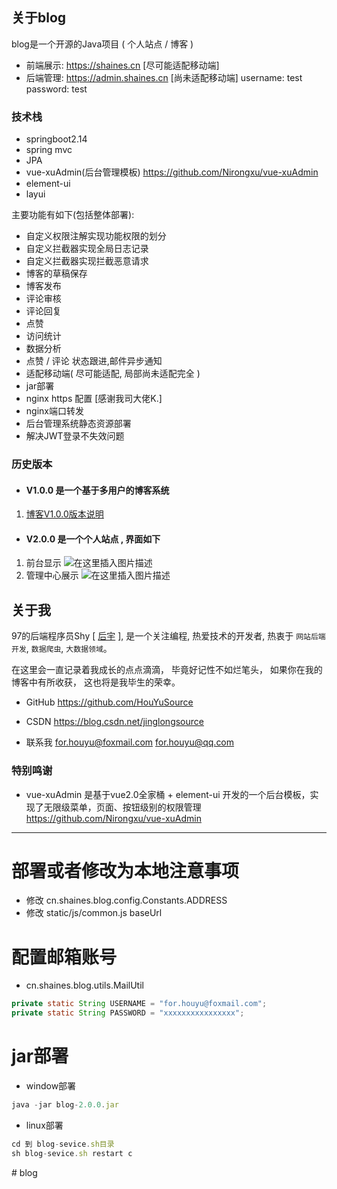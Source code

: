 ## 关于blog
blog是一个开源的Java项目 ( 个人站点 / 博客 )
* 前端展示: <a href="https://shaines.cn" target="_blank">https://shaines.cn</a> [尽可能适配移动端]
* 后端管理: <a href="https://admin.shaines.cn" target="_blank">https://admin.shaines.cn</a> [尚未适配移动端]
	username: test
	password: test

### 技术栈
* springboot2.14
* spring mvc
* JPA
* vue-xuAdmin(后台管理模板) <a href="https://github.com/Nirongxu/vue-xuAdmin" target="_blank">https://github.com/Nirongxu/vue-xuAdmin</a> 
* element-ui
* layui

主要功能有如下(包括整体部署):
* 自定义权限注解实现功能权限的划分
* 自定义拦截器实现全局日志记录
* 自定义拦截器实现拦截恶意请求
* 博客的草稿保存
* 博客发布
* 评论审核
* 评论回复
* 点赞
* 访问统计
* 数据分析
* 点赞 / 评论 状态跟进,邮件异步通知
* 适配移动端( 尽可能适配, 局部尚未适配完全 )
* jar部署
* nginx https 配置 [感谢我司大佬K.]
* nginx端口转发
* 后台管理系统静态资源部署
* 解决JWT登录不失效问题


### 历史版本
* #### V1.0.0 是一个基于多用户的博客系统

1. <a href="https://shaines.cn/?details=1150323302640689152" target="_blank">博客V1.0.0版本说明</a>

* #### V2.0.0 是一个个人站点 , 界面如下
1. 前台显示
![在这里插入图片描述](https://shaines.cn/view/image?src=https://img-blog.csdnimg.cn/20190727154836916.png)
2. 管理中心展示
![在这里插入图片描述](https://shaines.cn/view/image?src=https://img-blog.csdnimg.cn/20190727154851502.png)

## 关于我
97的后端程序员Shy [ [后宇](https://shaines.cn) ], 是一个关注编程, 热爱技术的开发者, 热衷于 `网站后端开发`, `数据爬虫`, `大数据领域`。

在这里会一直记录着我成长的点点滴滴， 毕竟好记性不如烂笔头， 如果你在我的博客中有所收获， 这也将是我毕生的荣幸。

* GitHub
https://github.com/HouYuSource

* CSDN
https://blog.csdn.net/jinglongsource

* 联系我
for.houyu@foxmail.com
for.houyu@qq.com

### 特别鸣谢
* vue-xuAdmin 
是基于vue2.0全家桶 + element-ui 开发的一个后台模板，实现了无限级菜单，页面、按钮级别的权限管理
https://github.com/Nirongxu/vue-xuAdmin

---

# 部署或者修改为本地注意事项

* 修改 cn.shaines.blog.config.Constants.ADDRESS
* 修改 static/js/common.js baseUrl

# 配置邮箱账号
* cn.shaines.blog.utils.MailUtil
```java
private static String USERNAME = "for.houyu@foxmail.com";                          // 用户名
private static String PASSWORD = "xxxxxxxxxxxxxxxx";                               // 密码
```

# jar部署

* window部署
```js
java -jar blog-2.0.0.jar
```

* linux部署

```js
cd 到 blog-sevice.sh目录
sh blog-sevice.sh restart c
```





#   b l o g  
 